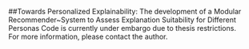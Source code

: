 ##Towards Personalized Explainability: The development of a Modular Recommender~System to Assess Explanation Suitability for Different Personas
Code is currently under embargo due to thesis restrictions.  
For more information, please contact the author.
